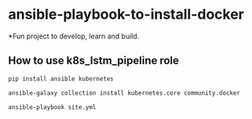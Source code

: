 # ansible-playbook-to-install-docker
*Fun project to develop, learn and build.

## How to use k8s_lstm_pipeline role
```bash
pip install ansible kubernetes

ansible-galaxy collection install kubernetes.core community.docker

ansible-playbook site.yml
```
